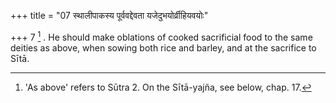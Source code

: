 +++
title = "07 स्थालीपाकस्य पूर्ववद्देवता यजेदुभयोर्व्रीहियवयोः"

+++
7 [^4] . He should make oblations of cooked sacrificial food to the same deities as above, when sowing both rice and barley, and at the sacrifice to Sītā.


[^4]:  'As above' refers to Sūtra 2. On the Sītā-yajña, see below, chap. 17.

